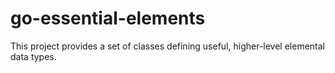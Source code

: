 # go-essential-elements
This project provides a set of classes defining useful, higher-level elemental data types.
